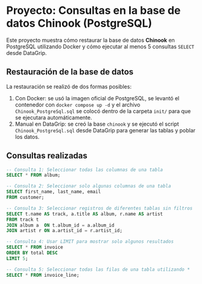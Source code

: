 # Proyecto: Consultas en la base de datos Chinook (PostgreSQL)

Este proyecto muestra cómo restaurar la base de datos **Chinook** en PostgreSQL utilizando Docker y cómo ejecutar al menos 5 consultas `SELECT` desde DataGrip.

## Restauración de la base de datos
La restauración se realizó de dos formas posibles:
1. Con Docker: se usó la imagen oficial de PostgreSQL, se levantó el contenedor con `docker compose up -d` y el archivo `Chinook_PostgreSql.sql` se colocó dentro de la carpeta `init/` para que se ejecutara automáticamente.
2. Manual en DataGrip: se creó la base `chinook` y se ejecutó el script `Chinook_PostgreSql.sql` desde DataGrip para generar las tablas y poblar los datos.

## Consultas realizadas
```sql
-- Consulta 1: Seleccionar todas las columnas de una tabla
SELECT * FROM album;

-- Consulta 2: Seleccionar solo algunas columnas de una tabla
SELECT first_name, last_name, email
FROM customer;

-- Consulta 3: Seleccionar registros de diferentes tablas sin filtros
SELECT t.name AS track, a.title AS album, r.name AS artist
FROM track t
JOIN album a  ON t.album_id = a.album_id
JOIN artist r ON a.artist_id = r.artist_id;

-- Consulta 4: Usar LIMIT para mostrar solo algunos resultados
SELECT * FROM invoice
ORDER BY total DESC
LIMIT 5;

-- Consulta 5: Seleccionar todas las filas de una tabla utilizando *
SELECT * FROM invoice_line;
